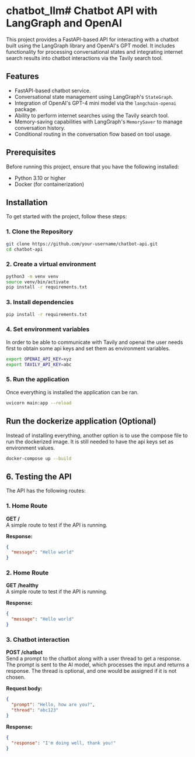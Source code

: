 # chatbot_llm# Chatbot API with LangGraph and OpenAI

This project provides a FastAPI-based API for interacting with a chatbot built using the LangGraph library and OpenAI's GPT model. It includes functionality for processing conversational states and integrating internet search results into chatbot interactions via the Tavily search tool.

## Features
- FastAPI-based chatbot service.
- Conversational state management using LangGraph's `StateGraph`.
- Integration of OpenAI's GPT-4 mini model via the `langchain-openai` package.
- Ability to perform internet searches using the Tavily search tool.
- Memory-saving capabilities with LangGraph's `MemorySaver` to manage conversation history.
- Conditional routing in the conversation flow based on tool usage.

## Prerequisites

Before running this project, ensure that you have the following installed:
- Python 3.10 or higher
- Docker (for containerization)

## Installation

To get started with the project, follow these steps:

### 1. Clone the Repository

```bash
git clone https://github.com/your-username/chatbot-api.git
cd chatbot-api
```
### 2. Create a virtual environment
```bash
python3 -m venv venv
source venv/bin/activate
pip install -r requirements.txt
```
### 3. Install dependencies
```bash
pip install -r requirements.txt
```
### 4. Set environment variables
In order to be able to communicate with Tavily and openai the user needs first to obtain some api keys and set them as environment variables.
```bash
export OPENAI_API_KEY=xyz
export TAVILY_API_KEY=abc
```
### 5. Run the application
Once everything is installed the application can be ran.
```bash
uvicorn main:app --reload
```

## Run the dockerize application (Optional)
Instead of installing everything, another option is to use the compose file to run the dockerized image.
It is still needed to have the api keys set as environment values.
```bash
docker-compose up --build
```

## 6. Testing the API

The API has the following routes:

### 1. Home Route

**GET /**  
A simple route to test if the API is running.

**Response:**

```json
{
  "message": "Hello world"
}
```

### 2. Home Route

**GET /healthy**  
A simple route to test if the API is running.

**Response:**

```json
{
  "message": "Hello world"
}
```

### 3. Chatbot interaction

**POST /chatbot**  
Send a prompt to the chatbot along with a user thread to get a response. The prompt is sent to the AI model, which processes the input and returns a response.
The thread is optional, and one would be assigned if it is not chosen.

**Request body:**

```json
{
  "prompt": "Hello, how are you?",
  "thread": "abc123"
}
```


**Response:**

```json
{
  "response": "I'm doing well, thank you!"
}

```

